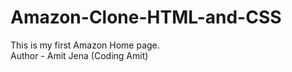 # Amazon-Clone-HTML-and-CSS
This is my first Amazon Home page.
<br>
Author - Amit Jena (Coding Amit)